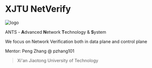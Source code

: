 # XJTU NetVerify

![logo](https://github.com/XJTU-NetVerify/.github/blob/main/profile/logo.jpg)

ANTS - **A**dvanced **N**etwork **T**echnology & **S**ystem

We focus on Network Verification both in data plane and control plane

Mentor: Peng Zhang @ pzhang101

> Xi'an Jiaotong University of Technology
